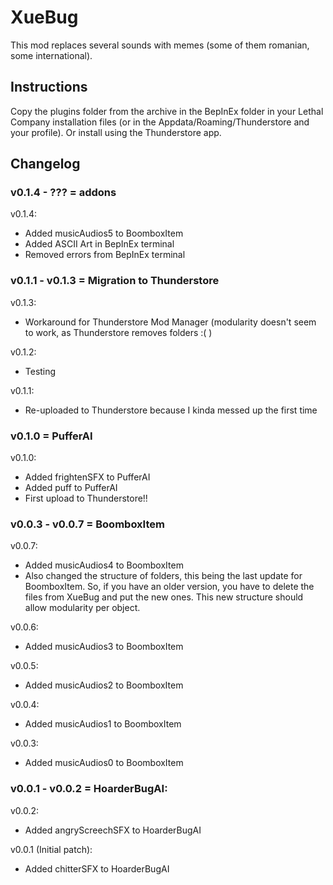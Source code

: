 # XueBug
This mod replaces several sounds with memes (some of them romanian, some international).

## Instructions

Copy the plugins folder from the archive in the BepInEx folder in your Lethal Company installation files (or in the Appdata/Roaming/Thunderstore and your profile). Or install using the Thunderstore app.

## Changelog

### v0.1.4 - ??? = addons

v0.1.4:
- Added musicAudios5 to BoomboxItem
- Added ASCII Art in BepInEx terminal
- Removed errors from BepInEx terminal

### v0.1.1 - v0.1.3 = Migration to Thunderstore

v0.1.3:
- Workaround for Thunderstore Mod Manager (modularity doesn't seem to work, as Thunderstore removes folders :( )

v0.1.2:
- Testing

v0.1.1:
- Re-uploaded to Thunderstore because I kinda messed up the first time

### v0.1.0 = PufferAI

v0.1.0:
- Added frightenSFX to PufferAI
- Added puff to PufferAI
- First upload to Thunderstore!!

### v0.0.3 - v0.0.7 = BoomboxItem

v0.0.7:
- Added musicAudios4 to BoomboxItem
- Also changed the structure of folders, this being the last update for BoomboxItem. So, if you have an older version, you have to delete the files from XueBug and put the new ones. This new structure should allow modularity per object.

v0.0.6:
- Added musicAudios3 to BoomboxItem

v0.0.5:
- Added musicAudios2 to BoomboxItem

v0.0.4:
- Added musicAudios1 to BoomboxItem

v0.0.3:
- Added musicAudios0 to BoomboxItem

### v0.0.1 - v0.0.2 = HoarderBugAI:

v0.0.2:
- Added angryScreechSFX to HoarderBugAI

v0.0.1 (Initial patch):
- Added chitterSFX to HoarderBugAI

